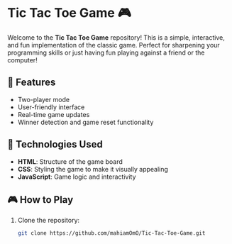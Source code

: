 # Tic Tac Toe Game 🎮  

Welcome to the **Tic Tac Toe Game** repository! This is a simple, interactive, and fun implementation of the classic game. Perfect for sharpening your programming skills or just having fun playing against a friend or the computer!  

## 🌟 Features  
- Two-player mode  
- User-friendly interface  
- Real-time game updates  
- Winner detection and game reset functionality  

## 🚀 Technologies Used  
- **HTML**: Structure of the game board  
- **CSS**: Styling the game to make it visually appealing  
- **JavaScript**: Game logic and interactivity  

## 🎮 How to Play  
1. Clone the repository:  
   ```bash  
   git clone https://github.com/mahiamOmO/Tic-Tac-Toe-Game.git  
 

